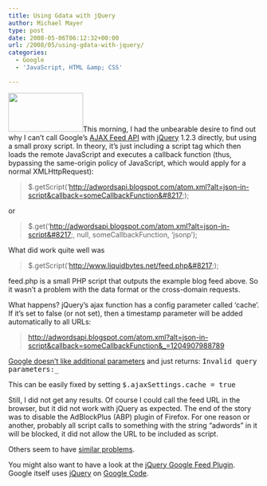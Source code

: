 ```yaml
---
title: Using Gdata with jQuery
author: Michael Mayer
type: post
date: 2008-05-06T06:12:32+00:00
url: /2008/05/using-gdata-with-jquery/
categories:
  - Google
  - 'JavaScript, HTML &amp; CSS'

---
```

[<img class="alignright size-full wp-image-782" title="Small blinking Google toy" src="https://blog.liquidbytes.net/wp-content/uploads/2008/05/blinking_google_toy_small.jpg" alt="" width="150" height="78" />][1]This morning, I had the unbearable desire to find out why I can&#8217;t call Google&#8217;s [AJAX Feed API][2] with [jQuery][3] 1.2.3 directly, but using a small proxy script. In theory, it&#8217;s just including a script tag which then loads the remote JavaScript and executes a callback function (thus, bypassing the same-origin policy of JavaScript, which would apply for a normal XMLHttpRequest):

> $.getScript(&#8216;http://adwordsapi.blogspot.com/atom.xml?alt=json-in-script&callback=someCallbackFunction&#8217;);

or

> $.get(&#8216;http://adwordsapi.blogspot.com/atom.xml?alt=json-in-script&#8217;, null, someCallbackFunction, &#8216;jsonp&#8217;);

What did work quite well was

> $.getScript(&#8216;http://www.liquidbytes.net/feed.php&#8217;);

feed.php is a small PHP script that outputs the example blog feed above. So it wasn&#8217;t a problem with the data format or the cross-domain requests.

What happens? jQuery&#8217;s ajax function has a config parameter called &#8216;cache&#8217;. If it&#8217;s set to false (or not set), then a timestamp parameter will be added automatically to all URLs:

> http://adwordsapi.blogspot.com/atom.xml?alt=json-in-script&callback=someCallbackFunction&_=1204907988789

[Google doesn&#8217;t like additional parameters][4] and just returns: <tt>Invalid query parameters:_</tt>

This can be easily fixed by setting <tt>$.ajaxSettings.cache = true</tt>

Still, I did not get any results. Of course I could call the feed URL in the browser, but it did not work with jQuery as expected. The end of the story was to disable the AdBlockPlus (ABP) plugin of Firefox. For one reason or another, probably all script calls to something with the string &#8220;adwords&#8221; in it will be blocked, it did not allow the URL to be included as script.

Others seem to have [similar problems][5].

You might also want to have a look at the [jQuery Google Feed Plugin][6]. Google itself uses [jQuery][7] on [Google Code][8].

 [1]: https://blog.liquidbytes.net/wp-content/uploads/2008/05/blinking_google_toy_small.jpg
 [2]: http://code.google.com/apis/ajaxfeeds/
 [3]: http://jquery.com/
 [4]: http://code.google.com/p/gdata-issues/issues/detail?id=390
 [5]: http://www.nabble.com/GData-JSON-queries-%22Invalid-query-parameters:_%22-td15901454s27240.html
 [6]: http://www.malsup.com/jquery/gfeed/
 [7]: http://code.google.com/js/codesite.pack.01312008.js
 [8]: http://code.google.com/